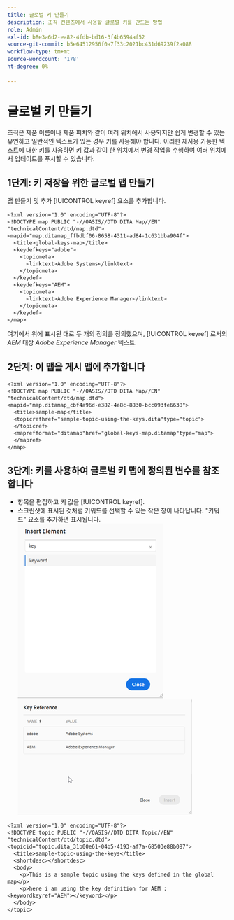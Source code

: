 ```yaml
---
title: 글로벌 키 만들기
description: 조직 컨텐츠에서 사용할 글로벌 키를 만드는 방법
role: Admin
exl-id: b8e3a6d2-ea82-4fdb-bd16-3f4b6594af52
source-git-commit: b5e64512956f0a7f33c2021bc431d69239f2a088
workflow-type: tm+mt
source-wordcount: '178'
ht-degree: 0%

---
```


# 글로벌 키 만들기

조직은 제품 이름이나 제품 피치와 같이 여러 위치에서 사용되지만 쉽게 변경할 수 있는 유연하고 일반적인 텍스트가 있는 경우 키를 사용해야 합니다. 이러한 재사용 가능한 텍스트에 대한 키를 사용하면 키 값과 같이 한 위치에서 변경 작업을 수행하여 여러 위치에서 업데이트를 푸시할 수 있습니다.

## 1단계: 키 저장을 위한 글로벌 맵 만들기

맵 만들기 및 추가 [!UICONTROL keyref] 요소를 추가합니다.

```
<?xml version="1.0" encoding="UTF-8"?>
<!DOCTYPE map PUBLIC "-//OASIS//DTD DITA Map//EN" "technicalContent/dtd/map.dtd">
<mapid="map.ditamap_ffbdbf06-8658-4311-ad84-1c631bba904f">
  <title>global-keys-map</title>
  <keydefkeys="adobe">
    <topicmeta>
      <linktext>Adobe Systems</linktext>
    </topicmeta>
  </keydef>
  <keydefkeys="AEM">
    <topicmeta>
      <linktext>Adobe Experience Manager</linktext>
    </topicmeta>
  </keydef>
</map>
```

여기에서 위에 표시된 대로 두 개의 정의를 정의했으며, [!UICONTROL keyref] 로서의 _AEM_ 대상 _Adobe Experience Manager_ 텍스트.

## 2단계: 이 맵을 게시 맵에 추가합니다

```
<?xml version="1.0" encoding="UTF-8"?>
<!DOCTYPE map PUBLIC "-//OASIS//DTD DITA Map//EN" "technicalContent/dtd/map.dtd">
<mapid="map.ditamap_cbf4a96d-e382-4e8c-8830-bcc093fe6638">
  <title>sample-map</title>
  <topicrefhref="sample-topic-using-the-keys.dita"type="topic">
  </topicref>
  <maprefformat="ditamap"href="global-keys-map.ditamap"type="map">
  </mapref>
</map>
```

## 3단계: 키를 사용하여 글로벌 키 맵에 정의된 변수를 참조합니다

+ 항목을 편집하고 키 값을 [!UICONTROL keyref].
+ 스크린샷에 표시된 것처럼 키워드를 선택할 수 있는 작은 창이 나타납니다. &quot;키워드&quot; 요소를 추가하면 표시됩니다.
   ![요소 삽입](assets/insert_element.png)
   ![키 참조](assets/key_ref.png)

```
<?xml version="1.0" encoding="UTF-8"?>
<!DOCTYPE topic PUBLIC "-//OASIS//DTD DITA Topic//EN" "technicalContent/dtd/topic.dtd">
<topicid="topic.dita_31b00e61-04b5-4193-af7a-68503e88b087">
  <title>sample-topic-using-the-keys</title>
  <shortdesc></shortdesc>
  <body>
    <p>This is a sample topic using the keys defined in the global map</p>
    <p>here i am using the key definition for AEM :<keywordkeyref="AEM"></keyword></p>
  </body>
</topic>
```
